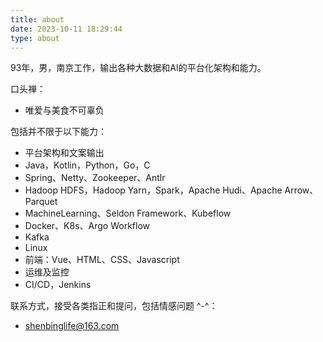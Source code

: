 ```yaml
---
title: about
date: 2023-10-11 18:29:44
type: about
---
```

93年，男，南京工作，输出各种大数据和AI的平台化架构和能力。

口头禅：
- 唯爱与美食不可辜负

包括并不限于以下能力：
- 平台架构和文案输出
- Java，Kotlin，Python，Go，C
- Spring、Netty、Zookeeper、Antlr
- Hadoop HDFS，Hadoop Yarn，Spark，Apache Hudi、Apache Arrow、Parquet
- MachineLearning、Seldon Framework、Kubeflow
- Docker、K8s、Argo Workflow
- Kafka
- Linux
- 前端：Vue、HTML、CSS、Javascript
- 运维及监控
- CI/CD，Jenkins

联系方式，接受各类指正和提问，包括情感问题 ^-^：
- shenbinglife@163.com